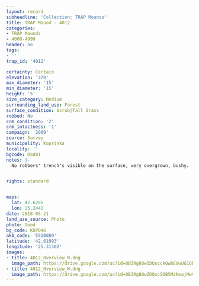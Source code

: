 ```yaml
---
layout: record
subheadline: 'Collection: TRAP Mounds'
title: TRAP Mound - 4012
categories:
- TRAP Mounds
- 4000-4999
header: no
tags:
- ''
trap_id: '4012'

certainty: Certain
elevation: '379'
max_diameter: '15'
min_diameter: '15'
height: '5'
size_category: Medium
surrounding_land_use: Forest
surface_condition: Scrub|Tall Grass
robbed: No
crm_condition: '2'
crm_intactness: '1'
campaign: '2009'
source: Survey
municipality: Koprinka
locality: ''
bgcode: DS001
notes: |-
  No robbers' trench's visible on the surface, very overgrown, bushy.


rights: standard


maps:
  lat: 42.6285
  lon: 25.2442
date: 2018-05-21
land_use_source: Photo
photo: Good
bg_code: КОР046
akb_code: '5510089'
latitude: '42.61093'
longitude: '25.31302'
images:
- title: 4012_Overview_N.dng
  image_path: https://drive.google.com/uc?id=0B3Rg88wZDQscckQwbE8wUG1QbVk
- title: 4012_Overview_W.dng
  image_path: https://drive.google.com/uc?id=0B3Rg88wZDQscSDB5MzNoajMwVGs
---
```

